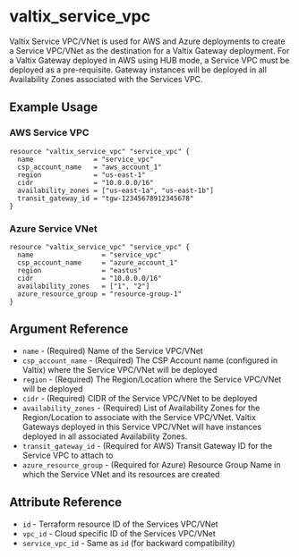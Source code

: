 # valtix_service_vpc
Valtix Service VPC/VNet is used for AWS and Azure deployments to create a  Service VPC/VNet as the destination for a Valtix Gateway deployment.  For a Valtix Gateway deployed in AWS using HUB mode, a Service VPC must be deployed as a pre-requisite.  Gateway instances will be deployed in all Availability Zones associated with the Services VPC.

## Example Usage

### AWS Service VPC
```hcl
resource "valtix_service_vpc" "service_vpc" {
  name               = "service_vpc"
  csp_account_name   = "aws_account_1"
  region             = "us-east-1"
  cidr               = "10.0.0.0/16"
  availability_zones = ["us-east-1a", "us-east-1b"]
  transit_gateway_id = "tgw-12345678912345678"
}
```

### Azure Service VNet
```hcl
resource "valtix_service_vpc" "service_vpc" {
  name                 = "service_vpc"
  csp_account_name     = "azure_account_1"
  region               = "eastus"
  cidr                 = "10.0.0.0/16"
  availability_zones   = ["1", "2"]
  azure_resource_group = "resource-group-1"
}
```

## Argument Reference
* `name` - (Required) Name of the Service VPC/VNet
* `csp_account_name` - (Required) The CSP Account name (configured in Valtix) where the Service VPC/VNet will be deployed
* `region` - (Required) The Region/Location where the Service VPC/VNet will be deployed
* `cidr` - (Required) CIDR of the Service VPC/VNet to be deployed
* `availability_zones` - (Required) List of Availability Zones for the Region/Location to associate with the Service VPC/VNet. Valtix Gateways deployed in this Service VPC/VNet will have instances deployed in all associated Availability Zones.
* `transit_gateway_id` - (Required for AWS) Transit Gateway ID for the Service VPC to attach to
* `azure_resource_group` - (Required for Azure) Resource Group Name in which the Service VNet and its resources are created

## Attribute Reference
* `id` - Terraform resource ID of the Services VPC/VNet
* `vpc_id` - Cloud specific ID of the Services VPC/VNet
* `service_vpc_id` - Same as `id` (for backward compatibility)
